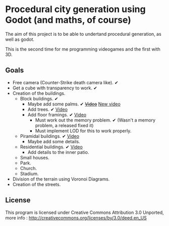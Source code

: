 Procedural city generation using Godot (and maths, of course)
=======================================================

The aim of this project is to be able to undertand procedural generation, as well as godot.

This is the second time for me programming videogames and the first with 3D.

Goals
-----------
* Free camera (Counter-Strike death camera like). ✔
* Get a cube with transparency to work. ✔
* Creation of the buildings.
  * Block buildings. ✔
    * Maybe add some palms. ✔ ~~[Video](http://youtu.be/ZoA9LGPK1aw)~~ [New video](http://youtu.be/KuFNl1qacbk)
    * Add trees. ✔ [Video](http://youtu.be/gRwZTo4Th4g)
    * Add floor framings. ✔ [Video](http://youtu.be/Sr2Ef5iaPls)
      * Must work out the memory problem. ✔ (Wasn't a memory problem, a released fixed it)
      * Must implement LOD for this to work properly.
  * Piramidal buildings. ✔ [Video](http://youtu.be/2TflFoWQHJs)
    * Maybe add some details.
  * Residential buildings. ✔ [Video](http://youtu.be/bdShgGLUZZk)
    * Add details to the inner patio.
  * Small houses.
  * Park.
  * Church.
  * Stadium.
* Division of the terrain using Voronoi Diagrams.
* Creation of the streets.

License
--------

This program is licensed under Creative Commons Attribution 3.0 Unported, more info : 
http://creativecommons.org/licenses/by/3.0/deed.en_US